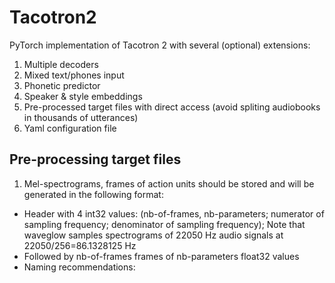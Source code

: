 # Tacotron2
PyTorch implementation of Tacotron 2 with several (optional) extensions:
1. Multiple decoders
2. Mixed text/phones input
3. Phonetic predictor
4. Speaker & style embeddings
5. Pre-processed target files with direct access (avoid spliting audiobooks in thousands of utterances)
6. Yaml configuration file
  
## Pre-processing target files
1. Mel-spectrograms, frames of action units should be stored and will be generated in the following format:
  - Header with 4 int32 values: (nb-of-frames, nb-parameters; numerator of sampling frequency; denominator of sampling frequency); Note that waveglow samples spectrograms of 22050 Hz audio signals at 22050/256=86.1328125 Hz
  - Followed by nb-of-frames frames of nb-parameters float32 values
  - Naming recommendations: <author>_<book>_<reader>_<style>_<volume>_<chapter>.<parameter_name>
  - Note that <reader>, <style> and <parameter_name> are used in the Yaml configuration file to automatically select the appropriate items in the lists of keys 'speakers', 'styles' and 'ext_data'
2. A .csv file describing utterances. Each line contains fields separated by "|"
  - They should contain at least 4 fields: <target_file>|<start ms>|<end ms>|<text or input phones separated by spaces in {}
  -An additional field may specify aligned output phones separated by spaces
  - The key 'lgs_sil_add' in the Yaml configuration file specifies how many seconds of ambient silence (typically 0.1s) are added before <start ms> and <end ms>. Input text entries should "explain" these silences: we recommend to begin and end utterances produced in isolation with the end-of-chapter symbol "§", otherwise to start the current utterance with the final punctuation of the previous utterance.
  - Examples could be found at: 
[https://zenodo.org/records/7560290](https://zenodo.org/records/7560290/files/AD_train.csv) for French and 
[https://zenodo.org/records/13899343](https://zenodo.org/records/13899343/files/IT.csv) for Italian

3. Language-specific lists of text characters, input phones & output phones are specified in def_symbols.py respectively by _specific_characters, valid_symbols & valid_alignments
  - Language is selected in the Yaml configuration file via the key 'language'

## Training
1. python3 do_train.py --output_directory <...> -c tacotron2_FR --config tc2.yaml --hparams "{factor_pho: 1.00, nb_epochs: 10, learning_rate: 0.0002, batch_size: 40, nm_csv_train: '<...>.csv', lgs_max: 10}"

## Inference/synthesis
1. python3 do_syn.py --output_directory <...> --vocoder=waveglow_NEB.pt --tacotron tacotron2_FR -e '' --config tc2.yaml --hparams "{nm_csv_test: '<...>.csv'}"
  - The list of supported neural vocoders are listed in the key 'vocoder' in the Yaml configuration file: for now, 'waveglow' and 'hifigan' are supported

## Related repos
[WaveGlow](https://github.com/NVIDIA/WaveGlow) Faster than real time Flow-based Generative Network for Speech Synthesis

[HiFi_GAN](https://github.com/jik876/hifi-gan) GAN-based model capable of generating high fidelity speech efficiently
